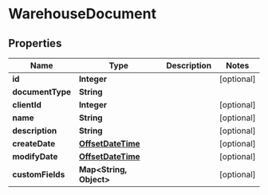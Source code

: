 
# WarehouseDocument

## Properties
Name | Type | Description | Notes
------------ | ------------- | ------------- | -------------
**id** | **Integer** |  |  [optional]
**documentType** | **String** |  | 
**clientId** | **Integer** |  |  [optional]
**name** | **String** |  |  [optional]
**description** | **String** |  |  [optional]
**createDate** | [**OffsetDateTime**](OffsetDateTime.md) |  |  [optional]
**modifyDate** | [**OffsetDateTime**](OffsetDateTime.md) |  |  [optional]
**customFields** | **Map&lt;String, Object&gt;** |  |  [optional]



